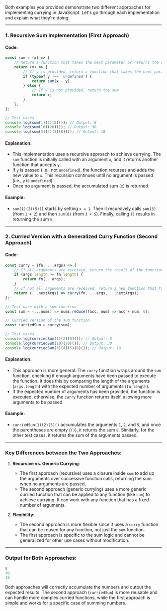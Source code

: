 Both examples you provided demonstrate two different approaches for implementing currying in JavaScript. Let's go through each implementation and explain what they're doing:

---

### **1. Recursive Sum Implementation** (First Approach)

#### Code:

```javascript
const sum = (x) => {
    // Return a function that takes the next parameter or returns the sum if no parameter is provided
    return (y) => {
        // If y is provided, return a function that takes the next parameter or returns the sum
        if (typeof y !== 'undefined') {
            return sum(x + y);
        } else {
            // If y is not provided, return the sum
            return x;
        }
    };
};

// Test cases
console.log(sum(1)(2)(5)()); // Output: 8
console.log(sum(10)(20)()); // Output: 30
console.log(sum(3)(4)(5)(6)()); // Output: 18
```

#### Explanation:
- This implementation uses a recursive approach to achieve currying. The `sum` function is initially called with an argument `x`, and it returns another function that accepts `y`.
- If `y` is passed (i.e., not `undefined`), the function recurses and adds the new value to `x`. This recursion continues until no argument is passed (i.e., `y` is `undefined`).
- Once no argument is passed, the accumulated sum (`x`) is returned.

#### Example:
- `sum(1)(2)(5)()` starts by setting `x = 1`. Then it recursively calls `sum(3)` (from `1 + 2`) and then `sum(8)` (from `3 + 5`). Finally, calling `()` results in returning the sum `8`.

---

### **2. Curried Version with a Generalized Curry Function** (Second Approach)

#### Code:

```javascript
const curry = (fn, ...args) => {
    // If all arguments are received, return the result of the function call
    if (args.length >= fn.length) {
        return fn(...args);
    }
    // If not all arguments are received, return a new function that takes the next argument
    return (...nextArgs) => curry(fn, ...args, ...nextArgs);
};

// Test case with a sum function
const sum = (...nums) => nums.reduce((acc, num) => acc + num, 0);

// Curried version of the sum function
const curriedSum = curry(sum);

// Test cases
console.log(curriedSum(1)(2)(5)()); // Output: 8
console.log(curriedSum(10)(20)()); // Output: 30
console.log(curriedSum(3)(4)(5)(6)()); // Output: 18
```

#### Explanation:
- This approach is more general. The `curry` function wraps around the `sum` function, checking if enough arguments have been passed to execute the function. It does this by comparing the length of the arguments (`args.length`) with the expected number of arguments (`fn.length`).
- If the expected number of arguments has been provided, the function is executed, otherwise, the `curry` function returns itself, allowing more arguments to be passed.

#### Example:
- `curriedSum(1)(2)(5)()` accumulates the arguments `1`, `2`, and `5`, and once the parentheses are empty (`()`), it returns the sum `8`. Similarly, for the other test cases, it returns the sum of the arguments passed.

---

### **Key Differences between the Two Approaches:**

1. **Recursive vs. Generic Currying**:
   - The first approach (recursive) uses a closure inside `sum` to add up the arguments over successive function calls, returning the sum when no arguments are passed.
   - The second approach (generic currying) uses a more generic curried function that can be applied to any function (like `sum`) to achieve currying. It can work with any function that has a fixed number of arguments.

2. **Flexibility**:
   - The second approach is more flexible since it uses a `curry` function that can be reused for any function, not just the `sum` function.
   - The first approach is specific to the sum logic and cannot be generalized for other use cases without modification.

---

### **Output for Both Approaches:**

```javascript
8
30
18
```

Both approaches will correctly accumulate the numbers and output the expected results. The second approach (`curriedSum`) is more reusable and can handle more complex curried functions, while the first approach is simple and works for a specific case of summing numbers.